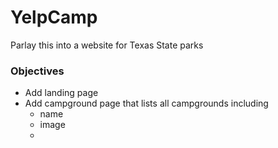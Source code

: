# YelpCamp

Parlay this into a website for Texas State parks

### Objectives

* Add landing page
* Add campground page that lists all campgrounds including
    * name
    * image
    * 
 